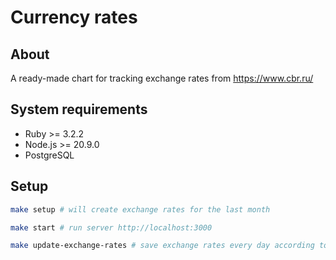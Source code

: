 # Currency rates

## About
A ready-made chart for tracking exchange rates from https://www.cbr.ru/

## System requirements

* Ruby >= 3.2.2
* Node.js >= 20.9.0
* PostgreSQL

## Setup

```sh
make setup # will create exchange rates for the last month

make start # run server http://localhost:3000

make update-exchange-rates # save exchange rates every day according to schedule
```

